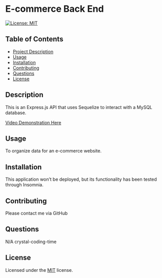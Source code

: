 # E-commerce Back End

[![License: MIT](https://img.shields.io/badge/License-MIT-yellow.svg)](https://opensource.org/licenses/MIT)
    
## Table of Contents
- [Project Description](#Description)
- [Usage](#Usage)
- [Installation](#Installation)
- [Contributing](#Contributing)
- [Questions](#Questions)
- [License](#License)

## Description
This is an Express.js API that uses  Sequelize to interact with a MySQL database.

[Video Demonstration Here](https://drive.google.com/file/d/1i88D2eR_2OKRmNjDTUqeqMmxy4LNT2qd/view)

## Usage
To organize data for an e-commerce website.

## Installation
This application won’t be deployed, but its functionality has been tested through Insomnia. 

## Contributing
Please contact me via GitHub

## Questions
N/A
crystal-coding-time

## License
Licensed under the [MIT](https://choosealicense.com/licenses/mit/) license.
    